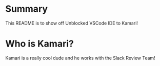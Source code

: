 # Summary
This README is to show off Unblocked VSCode IDE to Kamari!

# Who is Kamari?
Kamari is a really cool dude and he works with the Slack Review Team!
